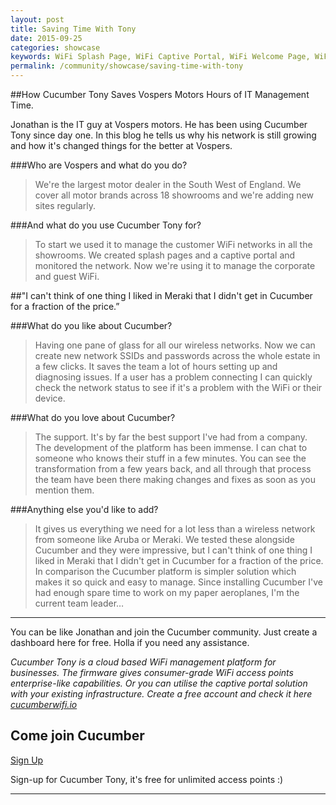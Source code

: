 ```yaml
---
layout: post
title: Saving Time With Tony
date: 2015-09-25
categories: showcase
keywords: WiFi Splash Page, WiFi Captive Portal, WiFi Welcome Page, WiFi Splash page html5, WiFi splash page example, wifi splash page template
permalink: /community/showcase/saving-time-with-tony
---
```


##How Cucumber Tony Saves Vospers Motors Hours of IT Management Time.

Jonathan is the IT guy at Vospers motors. He has been using Cucumber Tony since day one. In this blog he tells us why his network is still growing and how it's changed things for the better at Vospers.

###Who are Vospers and what do you do?

>We're the largest motor dealer in the South West of England. We cover all motor brands across 18 showrooms and we're adding new sites regularly.

###And what do you use Cucumber Tony for?

>To start we used it to manage the customer WiFi networks in all the showrooms. We created splash pages and a captive portal and monitored the network. Now we're using it to manage the corporate and guest WiFi.

##"I can't think of one thing I liked in Meraki that I didn't get in Cucumber for a fraction of the price.”

###What do you like about Cucumber?

>Having one pane of glass for all our wireless networks. Now we can create new network SSIDs and passwords across the whole estate in a few clicks. It saves the team a lot of hours setting up and diagnosing issues. If a user has a problem connecting I can quickly check the network status to see if it's a problem with the WiFi or their device.

###What do you love about Cucumber?

>The support. It's by far the best support I've had from a company. The development of the platform has been immense. I can chat to someone who knows their stuff in a few minutes. You can see the transformation from a few years back, and all through that process the team have been there making changes and fixes as soon as you mention them.

###Anything else you'd like to add?

>It gives us everything we need for a lot less than a wireless network from someone like Aruba or Meraki. We tested these alongside Cucumber and they were impressive, but I can't think of one thing I liked in Meraki that I didn't get in Cucumber for a fraction of the price. In comparison the Cucumber platform is simpler solution which makes it so quick and easy to manage. Since installing Cucumber I've had enough spare time to work on my paper aeroplanes, I'm the current team leader…

<hr>

You can be like Jonathan and join the Cucumber community. Just create a dashboard here for free. Holla if you need any assistance.

*Cucumber Tony is a cloud based WiFi management platform for businesses. The firmware gives consumer-grade WiFi access points enterprise-like capabilities. Or you can utilise the captive portal solution with your existing infrastructure. Create a free account and check it here <a href="https://cucumberwifi.io">cucumberwifi.io</a>*


<div class="mdl-typography--text-center">

<h2>Come join Cucumber</h2>

<a href="https://my.ctapp.io/#/create" class="button success dst">Sign Up</a><br>

<p>Sign-up for Cucumber Tony, it's free for unlimited access points :)</p>

<hr>

</div>
